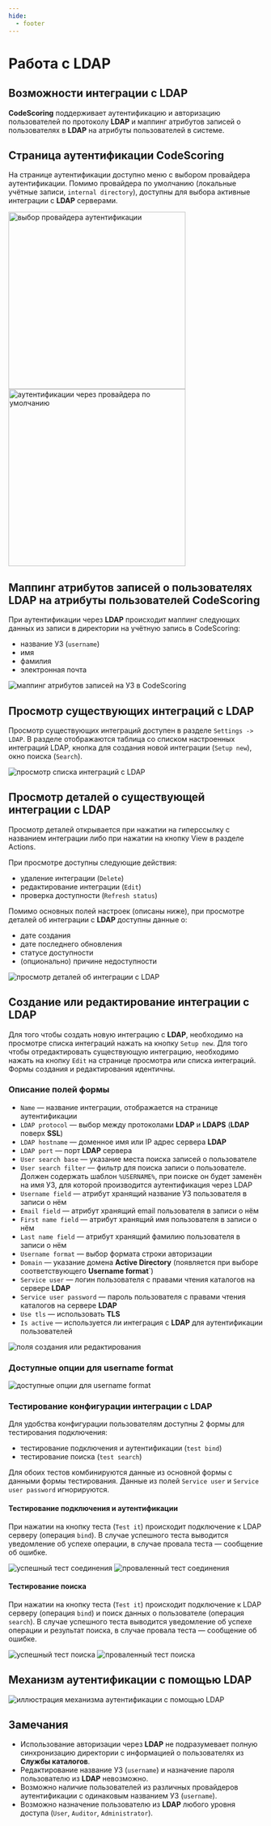 ```yaml
---
hide:
  - footer
---
```

# Работа с LDAP

## Возможности интеграции с LDAP
**CodeScoring** поддерживает аутентификацию и авторизацию пользователей по протоколу **LDAP** и маппинг атрибутов
записей о пользователях в **LDAP** на атрибуты пользователей в системе.

## Страница аутентификации CodeScoring
На странице аутентификации доступно меню с выбором провайдера аутентификации. Помимо провайдера по умолчанию (локальные
учётные записи, `internal directory`), доступны для выбора активные интеграции с **LDAP** серверами.

<p float="left">
  <img src="/assets/img/ldap/login-2.png" alt="выбор провайдера аутентификации" width="350" />
  <img src="/assets/img/ldap/login-1.png" alt="аутентификации через провайдера по умолчанию" width="350" /> 
</p>

## Маппинг атрибутов записей о пользователях LDAP на атрибуты пользователей CodeScoring
При аутентификации через **LDAP** происходит маппинг следующих данных из записи в директории на учётную запись в CodeScoring:

* название УЗ (`username`)
* имя
* фамилия
* электронная почта

![маппинг атрибутов записей на УЗ в CodeScoring](/assets/img/ldap/user_field_mapping.png)

## Просмотр существующих интеграций с LDAP
Просмотр существующих интеграций доступен в разделе `Settings -> LDAP`. В разделе отображаются таблица со списком
настроенных интеграций LDAP, кнопка для создания новой интеграции (`Setup new`), окно поиска (`Search`).

![просмотр списка интеграций с LDAP](/assets/img/ldap/list.png)

## Просмотр деталей о существующей интеграции с LDAP
Просмотр деталей открывается при нажатии на гиперссылку с названием интеграции
либо при нажатии на кнопку View в разделе Actions.

При просмотре доступны следующие действия:

* удаление интеграции (`Delete`)
* редактирование интеграции (`Edit`)
* проверка доступности (`Refresh status`)

Помимо основных полей настроек (описаны ниже), при просмотре деталей об интеграции с **LDAP** доступны данные о:

* дате создания
* дате последнего обновления
* статусе доступности
* (опционально) причине недоступности

![просмотр деталей об интеграции с LDAP](/assets/img/ldap/view.png)

## Создание или редактирование интеграции с LDAP
Для того чтобы создать новую интеграцию с **LDAP**, необходимо на просмотре списка интеграций нажать на кнопку `Setup new`.
Для того чтобы отредактировать существующую интеграцию, необходимо нажать на кнопку `Edit` на странице
просмотра или списка интеграций. 
Формы создания и редактирования идентичны.

### Описание полей формы
- `Name` — название интеграции, отображается на странице аутентификации
- `LDAP protocol` — выбор между протоколами **LDAP** и **LDAPS** (**LDAP** поверх **SSL**)
- `LDAP hostname` — доменное имя или IP адрес сервера **LDAP**
- `LDAP port` — порт **LDAP** сервера
- `User search base` — указание места поиска записей о пользователе
- `User search filter` — фильтр для поиска записи о пользователе. Должен содержать шаблон `%USERNAME%`, при поиске он 
будет заменён на имя УЗ, для которой производится аутентификация через LDAP
- `Username field` — атрибут хранящий название УЗ пользователя в записи о нём
- `Email field` — атрибут хранящий email пользователя в записи о нём
- `First name field` — атрибут хранящий имя пользователя в записи о нём
- `Last name field` — атрибут хранящий фамилию пользователя в записи о нём
- `Username format` — выбор формата строки авторизации
- `Domain` — указание домена **Active Directory** (появляется при выборе соответствующего **Username format**`)
- `Service user` — логин пользователя с правами чтения каталогов на сервере **LDAP**
- `Service user password` — пароль пользователя с правами чтения каталогов на сервере **LDAP**
- `Use tls` — использовать **TLS**
- `Is active` — используется ли интеграция с **LDAP** для аутентификации пользователей

![поля создания или редактирования](/assets/img/ldap/edit_or_create.png)

### Доступные опции для username format
![доступные опции для username format](/assets/img/ldap/username_format.png) 

### Тестирование конфигурации интеграции с LDAP
Для удобства конфигурации пользователям доступны 2 формы для тестирования подключения:

* тестирование подключения и аутентификации (`test bind`)
* тестирование поиска (`test search`)

Для обоих тестов комбинируются данные из основной формы с данными формы тестирования. Данные из полей `Service user` и 
`Service user password` игнорируются.

#### Тестирование подключения и аутентификации
При нажатии на кнопку теста (`Test it`) происходит подключение к LDAP серверу (операция `bind`). В случае успешного
теста выводится уведомление об успехе операции, в случае провала теста — сообщение об ошибке.

![успешный тест соединения](/assets/img/ldap/test_bind_success.png)
![проваленный тест соединения](/assets/img/ldap/test_bind_fail.png) 

#### Тестирование поиска
При нажатии на кнопку теста (`Test it`) происходит подключение к LDAP серверу (операция `bind`) и поиск данных о 
пользователе (операция `search`). В случае успешного теста выводится уведомление об успехе операции и результат поиска, 
в случае провала теста — сообщение об ошибке.

![успешный тест поиска](/assets/img/ldap/test_search_success.png)
![проваленный тест поиска](/assets/img/ldap/test_search_fail.png) 

## Механизм аутентификации с помощью LDAP
![иллюстрация механизма аутентификации с помощью LDAP](/assets/img/ldap/auth_swimlane.png) 


## Замечания
- Использование авторизации через **LDAP** не подразумевает полную синхронизацию директории с информацией о пользователях из **Службы каталогов**.
- Редактирование название УЗ (`username`) и назначение пароля пользователю из **LDAP** невозможно.
- Возможно наличие пользователей из различных провайдеров аутентификации с одинаковым названием УЗ (`username`).
- Возможно назначение пользователю из **LDAP** любого уровня доступа (`User`, `Auditor`, `Administrator`).
